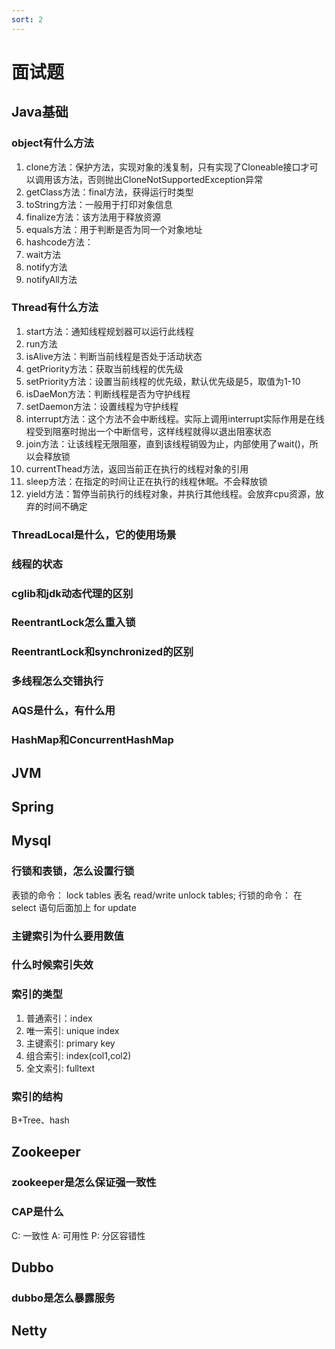 ```yaml
---
sort: 2
---
```


# 面试题

## Java基础

### object有什么方法
1. clone方法：保护方法，实现对象的浅复制，只有实现了Cloneable接口才可以调用该方法，否则抛出CloneNotSupportedException异常
2. getClass方法：final方法，获得运行时类型
3. toString方法：一般用于打印对象信息
4. finalize方法：该方法用于释放资源
5. equals方法：用于判断是否为同一个对象地址
6. hashcode方法：
7. wait方法
8. notify方法
9. notifyAll方法


### Thread有什么方法
1. start方法：通知线程规划器可以运行此线程
2. run方法
3. isAlive方法：判断当前线程是否处于活动状态
4. getPriority方法：获取当前线程的优先级
5. setPriority方法：设置当前线程的优先级，默认优先级是5，取值为1-10
6. isDaeMon方法：判断线程是否为守护线程
7. setDaemon方法：设置线程为守护线程
8. interrupt方法：这个方法不会中断线程。实际上调用interrupt实际作用是在线程受到阻塞时抛出一个中断信号，这样线程就得以退出阻塞状态
9. join方法：让该线程无限阻塞，直到该线程销毁为止，内部使用了wait()，所以会释放锁
10. currentThead方法，返回当前正在执行的线程对象的引用
11. sleep方法：在指定的时间让正在执行的线程休眠。不会释放锁
12. yield方法：暂停当前执行的线程对象，并执行其他线程。会放弃cpu资源，放弃的时间不确定

### ThreadLocal是什么，它的使用场景

### 线程的状态

### cglib和jdk动态代理的区别

### ReentrantLock怎么重入锁

### ReentrantLock和synchronized的区别 

### 多线程怎么交错执行

### AQS是什么，有什么用

### HashMap和ConcurrentHashMap

## JVM


## Spring

## Mysql

### 行锁和表锁，怎么设置行锁

表锁的命令：
	lock tables 表名 read/write
	unlock tables;
行锁的命令： 在select 语句后面加上 for update

### 主键索引为什么要用数值

### 什么时候索引失效

### 索引的类型
1. 普通索引：index
2. 唯一索引: unique index
3. 主键索引: primary key
4. 组合索引: index(col1,col2)
5. 全文索引: fulltext

### 索引的结构
B+Tree、hash

## Zookeeper

### zookeeper是怎么保证强一致性

### CAP是什么
C: 一致性
A: 可用性
P: 分区容错性

## Dubbo

### dubbo是怎么暴露服务

## Netty
